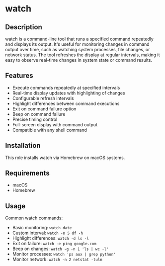 # watch

## Description

watch is a command-line tool that runs a specified command repeatedly and displays its output. It's useful for monitoring changes in command output over time, such as watching system processes, file changes, or network status. The tool refreshes the display at regular intervals, making it easy to observe real-time changes in system state or command results.

## Features

- Execute commands repeatedly at specified intervals
- Real-time display updates with highlighting of changes
- Configurable refresh intervals
- Highlight differences between command executions
- Exit on command failure option
- Beep on command failure
- Precise timing control
- Full-screen display with command output
- Compatible with any shell command

## Installation

This role installs watch via Homebrew on macOS systems.

## Requirements

- macOS
- Homebrew

## Usage

Common watch commands:
- Basic monitoring: `watch date`
- Custom interval: `watch -n 5 df -h`
- Highlight differences: `watch -d ls -l`
- Exit on failure: `watch -e ping google.com`
- Beep on changes: `watch -g -n 1 'ls | wc -l'`
- Monitor processes: `watch 'ps aux | grep python'`
- Monitor network: `watch -n 2 netstat -tuln`
